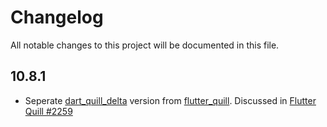 # Changelog

All notable changes to this project will be documented in this file.

## 10.8.1

* Seperate [dart_quill_delta](https://pub.dev/packages/dart_quill_delta) version from [flutter_quill](https://pub.dev/packages/flutter_quill). Discussed in [Flutter Quill #2259](https://github.com/singerdmx/flutter-quill/issues/2259)